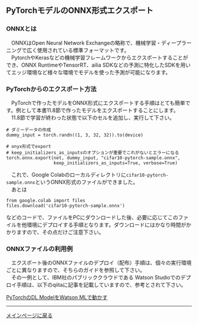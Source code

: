 ## PyTorchモデルのONNX形式エクスポート

### ONNXとは
　ONNXはOpen Neural Network Exchangeの略称で、機械学習・ディープラーニングで広く使用されている標準フォーマットです。  
　PytorchやKerasなどの機械学習フレームワークからエクスポートすることができ、ONNX RuntimeやTensorRT、ailia SDKなどの予測に特化したSDKを用いてエッジ環境など様々な環境でモデルを使った予測が可能になります。

### PyTorchからのエクスポート方法
　PyTorchで作ったモデルをONNX形式にエクスポートする手順はとても簡単です。例として本書11.8節で作ったモデルをエクスポートすることにします。  
　11.8節で学習が終わった状態で以下のセルを追加し、実行して下さい。

```py3
# ダミーデータの作成
dummy_input = torch.randn((1, 3, 32, 32)).to(device)

# onyx形式でexport
# keep_initializers_as_inputsのオプションが重要でこれがないとエラーになる
torch.onnx.export(net, dummy_input, "cifar10-pytorch-sample.onnx", 
                  keep_initializers_as_inputs=True, verbose=True)

```

　これで、Google Colabのローカルディレクトリに``cifar10-pytorch-sample.onnx``というONNX形式のファイルができました。  
　あとは


```py3
from google.colab import files
files.download('cifar10-pytorch-sample.onnx')
```

などのコードで、ファイルをPCにダウンロードした後、必要に応じてこのファイルを他環境にデプロイする手順となります。ダウンロードにはかなり時間がかかりますので、その点だけご注意下さい。

### ONNXファイルの利用例
　エクスポート後のONNXファイルのデプロイ（配布）手順は、個々の実行環境ごとに異なりますので、そちらのガイドを参照して下さい。  
　その一例として、IBM社のパブリッククラウドである Watson Studioでのデプロイ手順は、以下のqiitaに記事を記載していますので、参考とされて下さい。

[PyTorchのDL ModelをWatson MLで動かす](https://qiita.com/makaishi2/items/641466cbe99ad9575df3)

<hr>

[メインページに戻る](../README.md)
